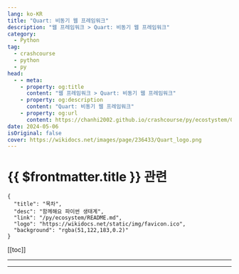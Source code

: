 ```yaml
---
lang: ko-KR
title: "Quart: 비동기 웹 프레임워크"
description: "웹 프레임워크 > Quart: 비동기 웹 프레임워크"
category:
  - Python
tag: 
  - crashcourse
  - python
  - py
head:
  - - meta:
    - property: og:title
      content: "웹 프레임워크 > Quart: 비동기 웹 프레임워크"
    - property: og:description
      content: "Quart: 비동기 웹 프레임워크"
    - property: og:url
      content: https://chanhi2002.github.io/crashcourse/py/ecostystem/06/web-framework/quart.html
date: 2024-05-06
isOriginal: false
cover: https://wikidocs.net/images/page/236433/Quart_logo.png
---
```


# {{ $frontmatter.title }} 관련

```component VPCard
{
  "title": "목차",
  "desc": "함께해요 파이썬 생태계",
  "link": "/py/ecosystem/README.md",
  "logo": "https://wikidocs.net/static/img/favicon.ico",
  "background": "rgba(51,122,183,0.2)"
}
```

[[toc]]

---

<SiteInfo
  name="Quart: 비동기 웹 프레임워크 | WikiDocs"
  desc="함께해요 파이썬 생태계"
  url="https://wikidocs.net/236433"
  logo="https://wikidocs.net/static/img/favicon.ico"
  preview="https://wikidocs.net/images/page/236433/Quart_logo.png"/>

<!-- TODO: 작성 -->

---
